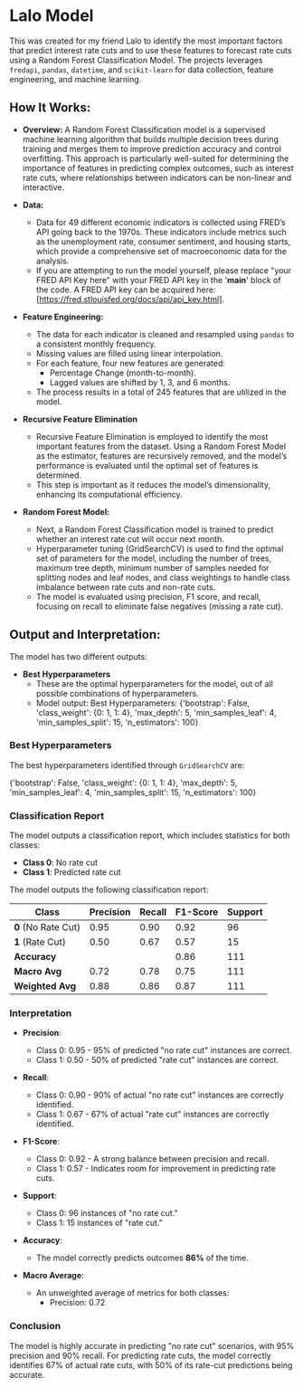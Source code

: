 # Lalo Model
This was created for my friend Lalo to identify the most important factors that predict interest rate cuts and to use these features to forecast rate cuts using a Random Forest Classification Model. The projects leverages `fredapi`, `pandas`, `datetime`, and `scikit-learn` for data collection, feature engineering, and machine learning.

## How It Works:
- **Overview:**
A Random Forest Classification model is a supervised machine learning algorithm that builds multiple decision trees during training and merges them to improve prediction accuracy and control overfitting. This approach is particularly well-suited for determining the importance of features in predicting complex outcomes, such as interest rate cuts, where relationships between indicators can be non-linear and interactive.

- **Data:**
  * Data for 49 different economic indicators is collected using FRED’s API going back to the 1970s. These indicators include metrics such as the unemployment rate, consumer sentiment, and housing starts, which provide a comprehensive set of macroeconomic data for the analysis.
  * If you are attempting to run the model yourself, please replace "your FRED API Key here" with your FRED API key in the '__main__' block of the code. A FRED API key can be acquired here: [https://fred.stlouisfed.org/docs/api/api_key.html].

- **Feature Engineering:**
  * The data for each indicator is cleaned and resampled using `pandas` to a consistent monthly frequency.
  * Missing values are filled using linear interpolation.
  * For each feature, four new features are generated:
      - Percentage Change (month-to-month).
      - Lagged values are shifted by 1, 3, and 6 months.
  * The process results in a total of 245 features that are utilized in the model.

- **Recursive Feature Elimination**  
  * Recursive Feature Elimination is employed to identify the most important features from the dataset. Using a Random Forest Model as the estimator, features are recursively removed, and the model’s performance is evaluated until the optimal set of features is determined.
  * This step is important as it reduces the model’s dimensionality, enhancing its computational efficiency. 

- **Random Forest Model:**  
  * Next, a Random Forest Classification model is trained to predict whether an interest rate cut will occur next month.
  * Hyperparameter tuning (GridSearchCV) is used to find the optimal set of parameters for the model, including the number of trees, maximum tree depth, minimum number of samples needed for splitting nodes and leaf nodes, and class weightings to handle class imbalance between rate cuts and non-rate cuts.
  * The model is evaluated using precision, F1 score, and recall, focusing on recall to eliminate false negatives (missing a rate cut). 

## Output and Interpretation:
The model has two different outputs:

- **Best Hyperparameters**
  * These are the optimal hyperparameters for the model, out of all possible combinations of hyperparameters.
  * Model output: Best Hyperparameters: {'bootstrap': False, 'class_weight': {0: 1, 1: 4}, 'max_depth': 5, 'min_samples_leaf': 4, 'min_samples_split': 15, 'n_estimators': 100}


### **Best Hyperparameters**
The best hyperparameters identified through `GridSearchCV` are:

{'bootstrap': False, 'class_weight': {0: 1, 1: 4}, 'max_depth': 5, 'min_samples_leaf': 4, 'min_samples_split': 15, 'n_estimators': 100}

### **Classification Report**
The model outputs a classification report, which includes statistics for both classes:  
- **Class 0**: No rate cut  
- **Class 1**: Predicted rate cut  

The model outputs the following classification report:

| Class       | Precision | Recall | F1-Score | Support |
|-------------|-----------|--------|----------|---------|
| **0** (No Rate Cut) | 0.95      | 0.90   | 0.92     | 96      |
| **1** (Rate Cut)    | 0.50      | 0.67   | 0.57     | 15      |
| **Accuracy**        |           |        | 0.86     | 111     |
| **Macro Avg**       | 0.72      | 0.78   | 0.75     | 111     |
| **Weighted Avg**    | 0.88      | 0.86   | 0.87     | 111     |

### **Interpretation**
- **Precision**:  
  - Class 0: 0.95 - 95% of predicted "no rate cut" instances are correct.  
  - Class 1: 0.50 - 50% of predicted "rate cut" instances are correct.  

- **Recall**:  
  - Class 0: 0.90 - 90% of actual "no rate cut" instances are correctly identified.  
  - Class 1: 0.67 - 67% of actual "rate cut" instances are correctly identified.  

- **F1-Score**:  
  - Class 0: 0.92 - A strong balance between precision and recall.  
  - Class 1: 0.57 - Indicates room for improvement in predicting rate cuts.  

- **Support**:  
  - Class 0: 96 instances of "no rate cut."  
  - Class 1: 15 instances of "rate cut."  

- **Accuracy**:  
  - The model correctly predicts outcomes **86%** of the time.

- **Macro Average**:  
  - An unweighted average of metrics for both classes:  
    - Precision: 0.72

### **Conclusion**
The model is highly accurate in predicting "no rate cut" scenarios, with 95% precision and 90% recall. For predicting rate cuts, the model correctly identifies 67% of actual rate cuts, with 50% of its rate-cut predictions being accurate.



    



  
  
